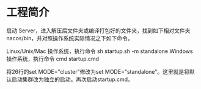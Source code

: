 # 工程简介


启动 Server，进入解压后文件夹或编译打包好的文件夹，找到如下相对文件夹 nacos/bin，并对照操作系统实际情况之下如下命令。

Linux/Unix/Mac 操作系统，执行命令 sh startup.sh -m standalone
Windows 操作系统，执行命令 cmd startup.cmd


将26行的set MODE="cluster"修改为set MODE="standalone"。这里就是将默认启动集群改为独立的启动。再次启动startup.cmd。

